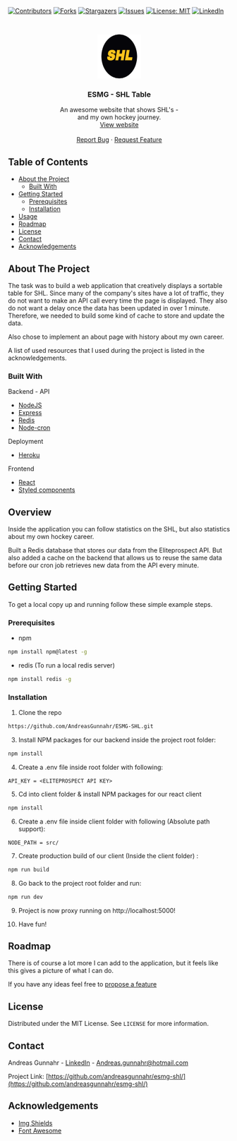 


[![Contributors][contributors-shield]][contributors-url]
[![Forks][forks-shield]][forks-url]
[![Stargazers][stars-shield]][stars-url]
[![Issues][issues-shield]][issues-url]
[![License: MIT][license-shield]][license-url]
[![LinkedIn][linkedin-shield]][linkedin-url]

<!-- PROJECT LOGO -->
<br />
<p align="center">
  <a href="https://github.com/andreasgunnahr/ESMG-SHL/">
    <img src="https://github.com/AndreasGunnahr/ESMG-SHL/blob/master/client/src/assets/logo.png" alt="Logo" width="100" height="100">
  </a>

  <h3 align="center">ESMG - SHL Table</h3>

  <p align="center">
    An awesome website that shows SHL's -
    <br />
     and my own hockey journey.
    <br />
     <a href="https://esmg-shl.herokuapp.com/">View website</a>
    <br />
    <br />
    <a href="https://esmg-shl.herokuapp.com/issues">Report Bug</a>
    ·
    <a href="https://esmg-shl.herokuapp.com/issues">Request Feature</a>
  </p>
</p>

## Table of Contents

- [About the Project](#about-the-project)
  - [Built With](#built-with)
- [Getting Started](#getting-started)
  - [Prerequisites](#prerequisites)
  - [Installation](#installation)
- [Usage](#usage)
- [Roadmap](#roadmap)
- [License](#license)
- [Contact](#contact)
- [Acknowledgements](#acknowledgements)

## About The Project

The task was to build a web application that creatively displays a sortable table for SHL. Since many of the company's sites have a lot of traffic, they do not want to make an API call every time the page is displayed. They also do not want a delay once the data has been updated in over 1 minute. Therefore, we needed to build some kind of cache to store and update the data.

Also chose to implement an about page with history about my own career.

A list of used resources that I used during the project is listed in the acknowledgements.

### Built With

Backend - API

- [NodeJS](www.nodejs.org)
- [Express](www.expressjs.com)
- [Redis](www.redis.io)
- [Node-cron](https://www.npmjs.com/package/node-cron)

Deployment

- [Heroku](www.heroku.com)

Frontend

- [React](wwww.reactjs.org)
- [Styled components](www.styled-components.com)

## Overview

Inside the application you can follow statistics on the SHL, but also statistics about my own hockey career.

Built a Redis database that stores our data from the Eliteprospect API. But also added a cache on the backend that allows us to reuse the same data before our cron job retrieves new data from the API every minute.


## Getting Started

To get a local copy up and running follow these simple example steps.

### Prerequisites

- npm

```sh
npm install npm@latest -g
```

- redis (To run a local redis server)

```sh
npm install redis -g
```

### Installation

1. Clone the repo

```sh
https://github.com/AndreasGunnahr/ESMG-SHL.git
```

3. Install NPM packages for our backend inside the project root folder:

```sh
npm install
```

4. Create a .env file inside root folder with following:

```JS
API_KEY = <ELITEPROSPECT API KEY>
```

5. Cd into client folder & install NPM packages for our react client

```sh
npm install
```

6. Create a .env file inside client folder with following (Absolute path support):

```JS
NODE_PATH = src/
```

7. Create production build of our client (Inside the client folder) :

```sh
npm run build
```

8. Go back to the project root folder and run: 

```sh
npm run dev
```

9.  Project is now proxy running on http://localhost:5000!

10.  Have fun!

## Roadmap

There is of course a lot more I can add to the application, but it feels like this gives a picture of what I can do.

If you have any ideas feel free to [propose a feature](https://github.com/andreasgunnahr/nackademin-todo-app/issues)

## License

Distributed under the MIT License. See `LICENSE` for more information.

## Contact

Andreas Gunnahr - [LinkedIn](https://www.linkedin.com/in/andreas-gunnahr-8310a8129/) - Andreas.gunnahr@hotmail.com

Project Link: [https://github.com/andreasgunnahr/esmg-shl/](https://github.com/andreasgunnahr/esmg-shl/)

## Acknowledgements

- [Img Shields](https://shields.io)
- [Font Awesome](https://fontawesome.com)

[contributors-shield]: https://img.shields.io/github/contributors/AndreasGunnahr/esmg-shl.svg?style=flat-square
[contributors-url]: https://github.com/andreasgunnahr/esmg-shl/graphs/contributors
[forks-shield]: https://img.shields.io/github/forks/AndreasGunnahr/esmg-shl.svg?style=flat-square
[forks-url]: https://github.com/andreasgunnahr/esmg-shl/network/members
[stars-shield]: https://img.shields.io/github/stars/AndreasGunnahr/esmg-shl.svg?style=flat-square
[stars-url]: https://github.com/andreasgunnahr/esmg-shl/stargazers
[issues-shield]: https://img.shields.io/github/issues/AndreasGunnahr/esmg-shl.svg?style=flat-square
[issues-url]: https://github.com/andreasgunnahr/esmg-shl/issues
[license-shield]: https://img.shields.io/badge/License-MIT-yellow.svg
[license-url]: https://opensource.org/licenses/MIT
[linkedin-shield]: https://img.shields.io/badge/-LinkedIn-black.svg?style=flat-square&logo=linkedin&colorB=555
[linkedin-url]: https://www.linkedin.com/in/andreas-gunnahr-8310a8129

